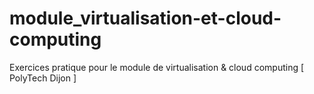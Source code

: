 # module_virtualisation-et-cloud-computing
Exercices pratique pour le module de virtualisation &amp; cloud computing [ PolyTech Dijon ]
